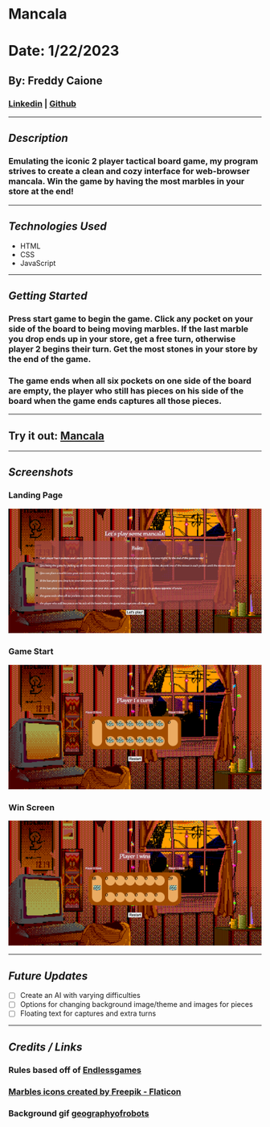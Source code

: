 # Mancala
# Date: 1/22/2023
## By: Freddy Caione
### [Linkedin](https://www.linkedin.com/in/frederick-caione-b699821b9/) | [Github](https://github.com/fcaione)

***

## ***Description***
### Emulating the iconic 2 player tactical board game, my program strives to create a clean and cozy interface for web-browser mancala. Win the game by having the most marbles in your store at the end!

***

## ***Technologies Used*** 
* HTML
* CSS
* JavaScript

***

## ***Getting Started***
### Press start game to begin the game. Click any pocket on your side of the board to being moving marbles. If the last marble you drop ends up in your store, get a free turn, otherwise player 2 begins their turn. Get the most stones in your store by the end of the game.
### The game ends when all six pockets on one side of the board are empty, the player who still has pieces on his side of the board when the game ends captures all those pieces.

***

## Try it out: [Mancala](https://cozy-mancala.surge.sh/)

***

## ***Screenshots***
### Landing Page
![Landing Page](./images/landingpage.png)
### Game Start
![Game Start](./images/gamestart.png)
### Win Screen
![Win Screen](./images/gamewin.png)


***
## ***Future Updates***
- [ ] Create an AI with varying difficulties
- [ ] Options for changing background image/theme and images for pieces
- [ ] Floating text for captures and extra turns 

***

## ***Credits / Links***

### **Rules based off of** [Endlessgames](https://endlessgames.com/wp-content/uploads/Mancala_Instructions.pdf)
### <a href="https://www.flaticon.com/free-icons/marbles" title="marbles icons">Marbles icons created by Freepik - Flaticon</a>
### **Background gif** [geographyofrobots](https://pin.it/1xcknFl)